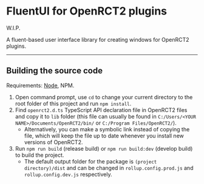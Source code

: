 # FluentUI for OpenRCT2 plugins

W.I.P.

A fluent-based user interface library for creating windows for OpenRCT2 plugins.

---

## Building the source code

Requirements: [Node](https://nodejs.org/en/), NPM.

1. Open command prompt, use `cd` to change your current directory to the root folder of this project and run `npm install`.
2. Find `openrct2.d.ts` TypeScript API declaration file in OpenRCT2 files and copy it to `lib` folder (this file can usually be found in `C:/Users/<YOUR NAME>/Documents/OpenRCT2/bin/` or `C:/Program Files/OpenRCT2/`).
    - Alternatively, you can make a symbolic link instead of copying the file, which will keep the file up to date whenever you install new versions of OpenRCT2.
3. Run `npm run build` (release build) or `npm run build:dev` (develop build) to build the project.
    - The default output folder for the package is `(project directory)/dist` and can be changed in `rollup.config.prod.js` and `rollup.config.dev.js` respectively.
